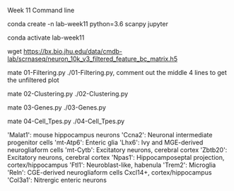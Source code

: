 Week 11 Command line 

conda create -n lab-week11 python=3.6 scanpy jupyter

conda activate lab-week11

wget https://bx.bio.jhu.edu/data/cmdb-lab/scrnaseq/neuron_10k_v3_filtered_feature_bc_matrix.h5

mate 01-Filtering.py
./01-Filtering.py, comment out the middle 4 lines to get the unfiltered plot 

mate 02-Clustering.py 
./02-Clustering.py

mate 03-Genes.py 
./03-Genes.py

mate 04-Cell_Tpes.py 
./04-Cell_Tpes.py 

'Malat1': mouse hippocampus neurons
'Ccna2': Neuronal intermediate progenitor cells
'mt-Atp6': Enteric glia
'Lhx6': Ivy and MGE-derived neurogliaform cells
'mt-Cytb': Excitatory neurons, cerebral cortex
'Zbtb20': Excitatory neurons, cerebral cortex
'Npas1': Hippocamposeptal projection, cortex/hippocampus
'Ftl1': Neuroblast-like, habenula
'Trem2': Microglia
'Reln': CGE-derived neurogliaform cells Cxcl14+, cortex/hippocampus
'Col3a1': Nitrergic enteric neurons


